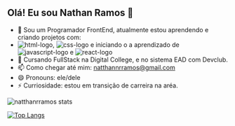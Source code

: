 ## Olá! Eu sou Nathan Ramos 👋

- 🔭 Sou um Programador FrontEnd, atualmente estou aprendendo e criando projetos com:
-  <img src="https://img.shields.io/badge/HTML5-E34F26?style=for-the-badge&logo=html5&logoColor=white"
 alt="html-logo"/>, <img src="https://img.shields.io/badge/CSS3-1572B6?style=for-the-badge&logo=css3&logoColor=white" alt="css-logo"/>
 e iniciando o a aprendizado de <img src="https://img.shields.io/badge/JavaScript-F7DF1E?style=for-the-badge&logo=javascript&logoColor=black" alt="javascript-logo"/> e <img src="https://img.shields.io/badge/react%20os-0088CC?style=for-the-badge&logo=reactos&logoColor=white" alt="react-logo"/>
- 🌱 Cursando FullStack na Digital College, e no sistema EAD com Devclub.
- 📫 Como chegar até mim: natthannrramos@gmail.com
- 😄 Pronouns: ele/dele
- ⚡ Curriosidade: estou em transição de carreira na aréa.

![natthanrramos stats](https://github-readme-stats.vercel.app/api?username=natthanrramos&show_icons=true&theme=radical)

[![Top Langs](https://github-readme-stats.vercel.app/api/top-langs/?username=natthanrramos)](https://github.com/anuraghazra/github-readme-stats)
